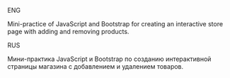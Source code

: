 ENG

Mini-practice of JavaScript and Bootstrap for creating an interactive store page with adding and removing products.


RUS

Мини-практика JavaScript и Bootstrap по созданию интерактивной страницы магазина с добавлением и удалением товаров.
